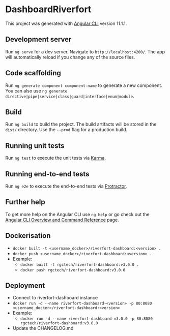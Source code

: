 # DashboardRiverfort

This project was generated with [Angular CLI](https://github.com/angular/angular-cli) version 11.1.1.

## Development server

Run `ng serve` for a dev server. Navigate to `http://localhost:4200/`. The app will automatically reload if you change any of the source files.

## Code scaffolding

Run `ng generate component component-name` to generate a new component. You can also use `ng generate directive|pipe|service|class|guard|interface|enum|module`.

## Build

Run `ng build` to build the project. The build artifacts will be stored in the `dist/` directory. Use the `--prod` flag for a production build.

## Running unit tests

Run `ng test` to execute the unit tests via [Karma](https://karma-runner.github.io).

## Running end-to-end tests

Run `ng e2e` to execute the end-to-end tests via [Protractor](http://www.protractortest.org/).

## Further help

To get more help on the Angular CLI use `ng help` or go check out the [Angular CLI Overview and Command Reference](https://angular.io/cli) page.

## Dockerisation

* `docker built -t <username_docker>/riverfort-dashboard:<version> .`
* `docker push <username_docker>/riverfort-dashboard:<version> .`
* Example:
  * `docker built -t rgctech/riverfort-dashboard:v3.0.0 .`
  * `docker push rgctech/riverfort-dashboard:v3.0.0`

## Deployment
* Connect to riverfort-dashboard instance
* `docker run -d --name riverfort-dashboard-<version> -p 80:8080 <username_docker>/riverfort-dashboard:<version>`
* Example:
  * `docker run -d --name riverfort-dashboard-v3.0.0 -p 80:8080 rgctech/riverfort-dashboard:v3.0.0`
* Update the CHANGELOG.md
